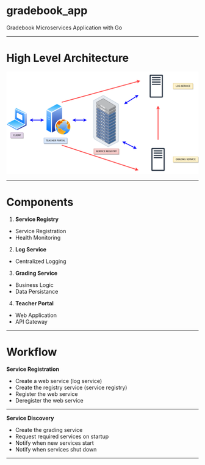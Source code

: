 # gradebook_app

Gradebook Microservices Application with Go

---

# High Level Architecture

![HLA](img/hla_gradebook.png "High Level Architecture")


---

# Components
1. **Service Registry**
- Service Registration
- Health Monitoring
2. **Log Service**
- Centralized Logging
3. **Grading Service**
- Business Logic
- Data Persistance
4. **Teacher Portal**
- Web Application
- API Gateway
---

# Workflow

**Service Registration**
* Create a web service (log service)
* Create the registry service (service registry)
* Register the web service
* Deregister the web service
---
**Service Discovery**
* Create the grading service
* Request required services on startup
* Notify when new services start
* Notify when services shut down
---

